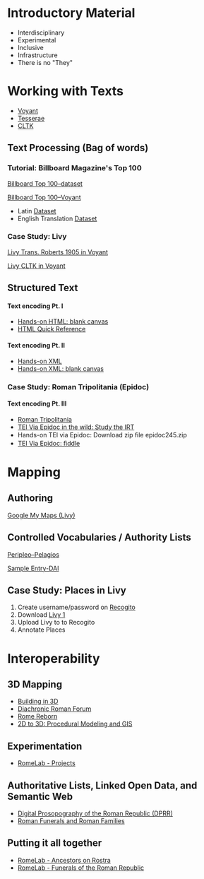 # Introductory Material

* Interdisciplinary
* Experimental
* Inclusive
* Infrastructure
* There is no "They"

# Working with Texts

<ul>
<li><a href="https://voyant-tools.org/">Voyant</a></li>
<li><a href="http://tesserae.caset.buffalo.edu/">Tesserae</a></li>
<li><a href="http://cltk.org/">CLTK</a></li>
</ul>

## Text Processing (Bag of words)

### Tutorial: Billboard Magazine's Top 100 

[Billboard Top 100–dataset](https://ucla.box.com/s/udoi7xevkxm1ctmcghix34t5wu5vsczd)


[Billboard Top 100–Voyant](https://voyant-tools.org/?corpus=c4f2af29137822e633da6bca64b6d7a3)


<ul>
<li>Latin <a href="https://github.com/cltk/latin_text_latin_library/tree/master/livy">Dataset</a></li>
<li>English Translation <a href="http://mcadams.posc.mu.edu/txt/ah/Livy/">Dataset</a></li>
</ul>


### Case Study: Livy

[Livy Trans. Roberts 1905 in Voyant](https://voyant-tools.org/?corpus=6e014da933f6434fecddf253ce23a5d5)

[Livy CLTK in Voyant](https://voyant-tools.org/?corpus=d9c9de31198902dbee1393bf77de81b1)

## Structured Text


#### Text encoding Pt. I

<ul>
<li><a href="https://jsfiddle.net/cjohanson/j84dk1cz/3/">Hands-on HTML: blank canvas</a></li>
<li><a href="http://www.simplehtmlguide.com/cheatsheet.php">HTML Quick Reference</a></li>
</ul>

#### Text encoding Pt. II
<ul>
<li><a href="https://www.w3schools.com/xml/xml_xslt.asp">Hands-on XML</a></li>
<li><a href="http://fiddle.frameless.io/">Hands-on XML: blank canvas</a></li>
</ul>

### Case Study: Roman Tripolitania (Epidoc)

#### Text encoding Pt. III

<ul>
<li><a href="https://peripleo.pelagios.org/ui#selected=http%3A%2F%2Fpleiades.stoa.org%2Fplaces%2F991354">Roman Tripolitania</a></li>
<li><a href="http://inslib.kcl.ac.uk/irt2009/IRT239.html#epidoc">TEI Via Epidoc in the wild: Study the IRT</a></li>
<li>Hands-on TEI via Epidoc: Download zip ﬁle epidoc245.zip</li>
<li><a href="http://fiddle.frameless.io/">TEI Via Epidoc: ﬁddle</a></li>
</ul>



# Mapping

## Authoring

[Google My Maps (Livy)](https://drive.google.com/open?id=12e5fgrwg4ym0N5sKku6XEp3f3LM&usp=sharing)

## Controlled Vocabularies / Authority Lists

[Peripleo–Pelagios](https://peripleo.pelagios.org/ui#q=tripolitania%20late%20roman%20province&selected=http%3A%2F%2Fgazetteer.dainst.org%2Fplace%2F2338512&basemap=AWMC)

[Sample Entry-DAI](https://gazetteer.dainst.org/app/#!/show/2338512)

## Case Study: Places in Livy

1. Create username/password on [Recogito](https://recogito.pelagios.org/)
2. Download [Livy 1](https://ucla.box.com/s/1x4pgfkqv6odd8cez9aw6o2nv84mn9qm)
3. Upload Livy to to Recogito
3. Annotate Places

# Interoperability

## 3D Mapping

* [Building in 3D](https://www.sketchup.com/products/sketchup-for-web)
* [Diachronic Roman Forum](https://ucla.box.com/shared/static/9sl6uosa0r69fq0029usgkfjhfgaoq7e.kmz)
* [Rome Reborn](https://ucla.box.com/shared/static/qkjfiiljal6183tn2qqxrt6udgxzn8p2.kmz)
* [2D to 3D: Procedural Modeling and GIS](https://www.arcgis.com/apps/CEWebViewer/viewer.html?3dWebScene=097158ef9d9643eb82e5b7c7eb72a14e)

## Experimentation
* [RomeLab - Projects](http://hvwc.etc.ucla.edu/projects)

## Authoritative Lists, Linked Open Data, and Semantic Web

* [Digital Prosopography of the Roman Republic (DPRR)](http://romanrepublic.ac.uk/)
* [Roman Funerals and Roman Families](https://dh-199-the-shape-of-roman-history.github.io/)

## Putting it all together

* [RomeLab - Ancestors on Rostra](http://hvwc.etc.ucla.edu/funerals-rostra)
* [RomeLab - Funerals of the Roman Republic](http://hvwc.etc.ucla.edu/funeral-visualizations-version-2)





